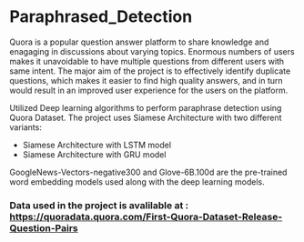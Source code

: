 # Paraphrased_Detection
Quora is a popular question answer platform to share knowledge and enagaging in discussions about varying topics. Enormous numbers of users makes it unavoidable to have multiple questions from different users with same intent. The major aim of the project is to effectively identify duplicate questions, which makes it easier to find high quality answers, and in turn would result in an improved user experience for the users on the platform.

Utilized Deep learning algorithms to perform paraphrase detection using Quora Dataset. The project uses Siamese Architecture with two different variants:
- Siamese Architecture with LSTM model
- Siamese Architecture with GRU model

GoogleNews-Vectors-negative300 and Glove-6B.100d are the pre-trained word embedding models used along with the deep learning models. 
### Data used in the project is avalilable at : https://quoradata.quora.com/First-Quora-Dataset-Release-Question-Pairs







